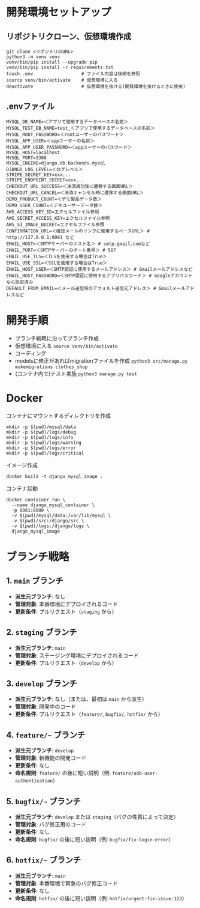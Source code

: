# 開発環境セットアップ

## リポジトリクローン、仮想環境作成
```
git clone <リポジトリのURL>
python3 -m venv venv
venv/bin/pip install --upgrade pip
venv/bin/pip install -r requirements.txt
touch .env                  # ファイル内容は後続を参照
source venv/bin/activate    # 仮想環境に入る
deactivate                  # 仮想環境を抜ける(開発環境を抜けるときに使用)
```

## .envファイル
```
MYSQL_DB_NAME=＜アプリで使用するデータベースの名前＞
MYSQL_TEST_DB_NAME=test_＜アプリで使用するデータベースの名前＞
MYSQL_ROOT_PASSWORD=＜rootユーザーのパスワード＞
MYSQL_APP_USER=＜appユーザーの名前＞
MYSQL_APP_USER_PASSWORD=＜appユーザーのパスワード＞
MYSQL_HOST=localhost
MYSQL_PORT=3306
MYSQL_ENGINE=django.db.backends.mysql
DJANGO_LOG_LEVEL=＜ログレベル＞
STRIPE_SECRET_KEY=xxx...
STRIPE_ENDPOINT_SECRET=xxx...
CHECKOUT_URL_SUCCESS=＜決済成功後に遷移する画面URL＞
CHECKOUT_URL_CANCEL=＜決済キャンセル時に遷移する画面URL＞
DEMO_PRODUCT_COUNT=＜デモ製品データ数＞
DEMO_USER_COUNT=＜デモユーザーデータ数＞
AWS_ACCESS_KEY_ID=エクセルファイル参照
AWS_SECRET_ACCESS_KEY=エクセルファイル参照
AWS_S3_IMAGE_BUCKET=エクセルファイル参照
CONFIRMATION_URL=＜確認メールのリンクに使用するベースURL＞ # http://127.0.0.1:8081 など
EMAIL_HOST=＜SMTPサーバーのホスト名＞ # smtp.gmail.comなど
EMAIL_PORT=＜SMTPサーバーのポート番号＞ # 587
EMAIL_USE_TLS=＜TLSを使用する場合はTrue＞
EMAIL_USE_SSL=＜SSLを使用する場合はTrue＞
EMAIL_HOST_USER=＜SMTP認証に使用するメールアドレス＞ # Gmailメールアドレスなど
EMAIL_HOST_PASSWORD=＜SMTP認証に使用するアプリパスワード＞ # Googleアカウントなら設定済み
DEFAULT_FROM_EMAIL=＜メール送信時のデフォルト送信元アドレス＞ # Gmailメールアドレスなど
```

# 開発手順
- ブランチ戦略に沿ってブランチ作成
- 仮想環境に入る `source venv/bin/activate`
- コーディング
- modelsに修正があればmigrationファイルを作成 `python3 src/manage.py makemigrations clothes_shop`
- (コンテナ内で)テスト実施 `python3 manage.py test`

# Docker
コンテナにマウントするディレクトリを作成
```
mkdir -p $(pwd)/mysql/data
mkdir -p $(pwd)/logs/debug
mkdir -p $(pwd)/logs/info
mkdir -p $(pwd)/logs/warning
mkdir -p $(pwd)/logs/error
mkdir -p $(pwd)/logs/critical
```
イメージ作成
```
docker build -t django_mysql_image .
```
コンテナ起動
```
docker container run \
  --name django_mysql_container \
  -p 8081:8080 \
  -v $(pwd)/mysql/data:/var/lib/mysql \
  -v $(pwd)/src:/django/src \
  -v $(pwd)/logs:/django/logs \
  django_mysql_image
```

# ブランチ戦略

## 1. `main` ブランチ
- **派生元ブランチ**: なし
- **管理対象**: 本番環境にデプロイされるコード
- **更新条件**: プルリクエスト（`staging` から）

## 2. `staging` ブランチ
- **派生元ブランチ**: `main`
- **管理対象**: ステージング環境にデプロイされるコード
- **更新条件**: プルリクエスト（`develop` から）

## 3. `develop` ブランチ
- **派生元ブランチ**: なし（または、最初は `main` から派生）
- **管理対象**: 開発中のコード
- **更新条件**: プルリクエスト（`feature/`, `bugfix/`, `hotfix/` から）

## 4. `feature/~` ブランチ
- **派生元ブランチ**: `develop`
- **管理対象**: 新機能の開発コード
- **更新条件**: なし
- **命名規則**: `feature/` の後に短い説明（例: `feature/add-user-authentication`）

## 5. `bugfix/~` ブランチ
- **派生元ブランチ**: `develop` または `staging`（バグの性質によって決定）
- **管理対象**: バグ修正用のコード
- **更新条件**: なし
- **命名規則**: `bugfix/` の後に短い説明（例: `bugfix/fix-login-error`）

## 6. `hotfix/~` ブランチ
- **派生元ブランチ**: `main`
- **管理対象**: 本番環境で緊急のバグ修正コード
- **更新条件**: なし
- **命名規則**: `hotfix/` の後に短い説明（例: `hotfix/urgent-fix-issue-123`）
